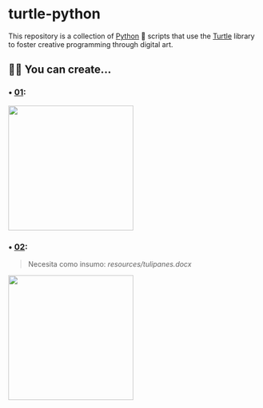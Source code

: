 # turtle-python
This repository is a collection of [Python](https://www.python.org/) 🐍 scripts that use the [Turtle](https://docs.python.org/3/library/turtle.html) library to foster creative programming through digital art.

## 🧑‍💻 You can create...

### • [01](https://www.instagram.com/p/C6w5b-MvVob/):

<img src="https://github.com/Sandreke/turtle-python/assets/64377961/71ed058d-7902-4458-aa14-02b4e024cf87" width="250" height="250"/>


### • [02](https://www.instagram.com/p/C0zd1HNvfCR/):

> Necesita como insumo: *resources/tulipanes.docx*

<img src="https://github.com/Sandreke/turtle-python/assets/64377961/0380e21f-cd85-4b8c-b1aa-4979c076fb1c" width="250" height="250"/>

